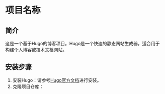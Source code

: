 # 项目名称

## 简介
这是一个基于Hugo的博客项目。Hugo是一个快速的静态网站生成器，适合用于构建个人博客或技术文档网站。

## 安装步骤
1. 安装Hugo：请参考[Hugo官方文档](https://gohugo.io/getting-started/installing/)进行安装。
2. 克隆项目仓库：